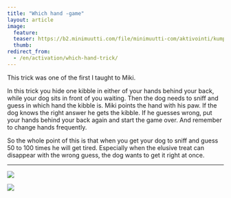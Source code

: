```yaml
---
title: "Which hand -game"
layout: article
image:
  feature:
  teaser: https://b2.minimuutti.com/file/minimuutti-com/aktivointi/kumpi-kasi/DSC29523-245px.jpg
  thumb:
redirect_from:
  - /en/activation/which-hand-trick/
---
```


This trick was one of the first I taught to Miki.

In this trick you hide one kibble in either of your hands behind your back, while your dog sits in front of you waiting. Then the dog needs to sniff and guess in which hand the kibble is. Miki points the hand with his paw. If the dog knows the right answer he gets the kibble. If he guesses wrong, put your hands behind your back again and start the game over. And remember to change hands frequently.

So the whole point of this is that when you get your dog to sniff and guess 50 to 100 times he will get tired. Especially when the elusive treat can disappear with the wrong guess, the dog wants to get it right at once.

---

![](https://b2.minimuutti.com/file/minimuutti-com/aktivointi/kumpi-kasi/DSC29521-800px.jpg)

![](https://b2.minimuutti.com/file/minimuutti-com/aktivointi/kumpi-kasi/DSC29523-800px.jpg)
